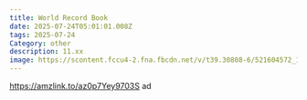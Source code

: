 ```yaml
---
title: World Record Book
date: 2025-07-24T05:01:01.008Z
tags: 2025-07-24
Category: other
description: 11.xx
image: https://scontent.fccu4-2.fna.fbcdn.net/v/t39.30808-6/521604572_10228162446075871_1722009602416828017_n.jpg?stp=cp6_dst-jpg_s640x640_tt6&_nc_cat=111&ccb=1-7&_nc_sid=aa7b47&_nc_ohc=6XXzukVOz6gQ7kNvwGFayug&_nc_oc=Adm-hotvFmWfIuHkImISqEZTl0Udogeigvob_ZrolNT_YD0Z9RzsxG1rjTR8XLYqMLk&_nc_zt=23&_nc_ht=scontent.fccu4-2.fna&_nc_gid=Q3it_myHsFoQUchFw-_BKQ&oh=00_AfTVjAFU5cC61PWm1Nlr17Imo2EXrZDYxu7ICylW4pq17A&oe=6887967D
---
```

https://amzlink.to/az0p7Yey9703S ad